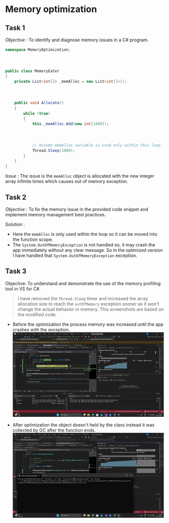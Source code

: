 ﻿# Memory optimization

## Task 1

*Objective* : To identify and diagnose memory issues in a C# program.

```cs
namespace MemoryOptimization;



public class MemoryEater
{
    private List<int[]> _memAlloc = new List<int[]>();



    public void Allocate()
    {
        while (true)
        {
            this._memAlloc.Add(new int[1000]);



            // Assume memAlloc variable is used only within this loop.
            Thread.Sleep(1000);
        }
    }
}
```

*Issue* : The issue is the `memAlloc` object is allocated with the new integer array infinite times which causes out of memory exception.

## Task 2

*Objective* : To fix the memory issue in the provided code snippet and implement memory management best practices.

*Solution* : 
- Here the `memAlloc` is only used within the loop so it can be moved into the function scope.
- The `System.OutOfMemoryException` is not handled so, it may crash the app immediately without any clear message. So in the optimized version I have handled that `System.OutOfMemoryException` exception.


## Task 3
Objective: To understand and demonstrate the use of the memory profiling tool in VS for C#. 

> I have removed the `Thread.Sleep` timer and increased the array allocation size to reach the `outOfMemory` exception sooner as it won't change the actual behavior in memory.
> This screenshots are based on the modified code.

- Before the optimization the process memory was increased until the app crashes with the exception.
 ![screenshot before optimization](Assets/Before.png)

- After optimization the object doesn't held by the class instead it was collected by GC after the function ends.
![screenshot before optimization](Assets/After.png)
